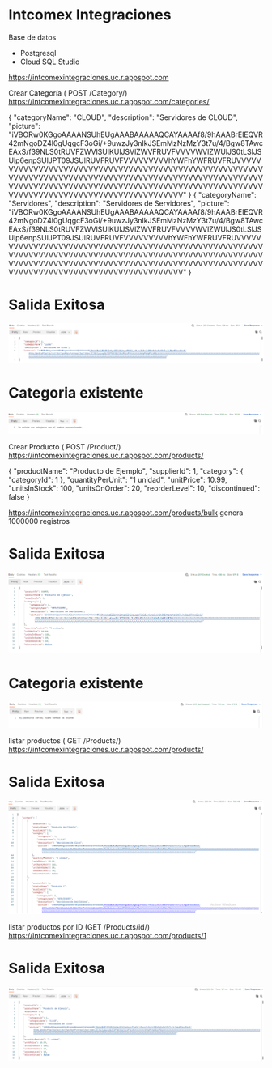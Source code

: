 # Intcomex Integraciones

Base de datos

* Postgresql
* Cloud SQL Studio

https://intcomexintegraciones.uc.r.appspot.com

Crear Categoría (  POST    /Category/) 
https://intcomexintegraciones.uc.r.appspot.com/categories/

{
    "categoryName": "CLOUD",
    "description": "Servidores de CLOUD",
    "picture": "iVBORw0KGgoAAAANSUhEUgAAABAAAAAQCAYAAAAf8/9hAAABrElEQVR42mNgoDZ4l0gUqgcF3oGi/+9uwzJy3nlkJSEmMzNzMzY3t7u/4/Bgw8TAwcEAxS/f39NLS0tRUVFZWVlSUlKUlJSVlZWVFRUVFVVVVWVlZWUlJS0tLSlJSUlp6enpSUlJPT09JSUlRUVFRUVFVVVVVVVVVhYWFhYWFRUVFRUVVVVVVVVVVVVVVVVVVVVVVVVVVVVVVVVVVVVVVVVVVVVVVVVVVVVVVVVVVVVVVVVVVVVVVVVVVVVVVVVVVVVVVVVVVVVVVVVVVVVVVVVVVVVVVVVVVVVVVVVVVVVVVVVVVVVVVVVVVVVVVVVVVVVVVVVVVVVVVVVVVVVVVVVVVVVVVVVVVVVVVVVVVVVVVVVV"
}
{
    "categoryName": "Servidores",
    "description": "Servidores de Servidores",
    "picture": "iVBORw0KGgoAAAANSUhEUgAAABAAAAAQCAYAAAAf8/9hAAABrElEQVR42mNgoDZ4l0gUqgcF3oGi/+9uwzJy3nlkJSEmMzNzMzY3t7u/4/Bgw8TAwcEAxS/f39NLS0tRUVFZWVlSUlKUlJSVlZWVFRUVFVVVVWVlZWUlJS0tLSlJSUlp6enpSUlJPT09JSUlRUVFRUVFVVVVVVVVVhYWFhYWFRUVFRUVVVVVVVVVVVVVVVVVVVVVVVVVVVVVVVVVVVVVVVVVVVVVVVVVVVVVVVVVVVVVVVVVVVVVVVVVVVVVVVVVVVVVVVVVVVVVVVVVVVVVVVVVVVVVVVVVVVVVVVVVVVVVVVVVVVVVVVVVVVVVVVVVVVVVVVVVVVVVVVVVVVVVVVVVVVVVVVVVVVVVVVVVVVVVVVVV"
}

# Salida Exitosa

![Exitoso](https://github.com/javf1016/Images/blob/main/intcomex/crearCategoriaExitoso.PNG?raw=true)

# Categoria existente
![Exitoso](https://github.com/javf1016/Images/blob/main/intcomex/crearCategoriaExistente.PNG?raw=true)

Crear Producto (  POST    /Product/)
https://intcomexintegraciones.uc.r.appspot.com/products/

{
    "productName": "Producto de Ejemplo",
    "supplierId": 1,
    "category": {
        "categoryId": 1
    },
    "quantityPerUnit": "1 unidad",
    "unitPrice": 10.99,
    "unitsInStock": 100,
    "unitsOnOrder": 20,
    "reorderLevel": 10,
    "discontinued": false
}

https://intcomexintegraciones.uc.r.appspot.com/products/bulk genera 1000000 registros

# Salida Exitosa

![Exitoso](https://github.com/javf1016/Images/blob/main/intcomex/crearproductoExitoso.PNG?raw=true)

# Categoria existente
![Exitoso](https://github.com/javf1016/Images/blob/main/intcomex/crearProductoyaExistente.PNG?raw=true)

listar productos ( GET	/Products/)
https://intcomexintegraciones.uc.r.appspot.com/products/

# Salida Exitosa

![Exitoso](https://github.com/javf1016/Images/blob/main/intcomex/listarProductos.PNG?raw=true)

listar productos por ID (GET    /Products/id/)
https://intcomexintegraciones.uc.r.appspot.com/products/1

# Salida Exitosa

![Exitoso](https://github.com/javf1016/Images/blob/main/intcomex/ListarId.PNG?raw=true)

